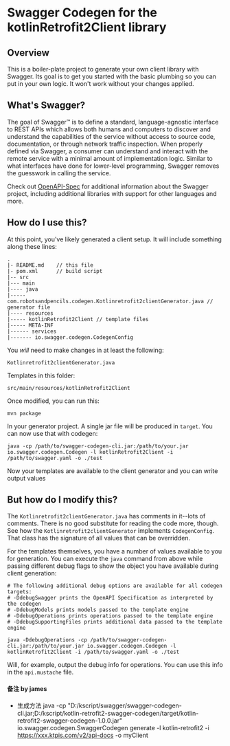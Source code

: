 # Swagger Codegen for the kotlinRetrofit2Client library

## Overview
This is a boiler-plate project to generate your own client library with Swagger.  Its goal is
to get you started with the basic plumbing so you can put in your own logic.  It won't work without
your changes applied.

## What's Swagger?
The goal of Swagger™ is to define a standard, language-agnostic interface to REST APIs which allows both humans and computers to discover and understand the capabilities of the service without access to source code, documentation, or through network traffic inspection. When properly defined via Swagger, a consumer can understand and interact with the remote service with a minimal amount of implementation logic. Similar to what interfaces have done for lower-level programming, Swagger removes the guesswork in calling the service.


Check out [OpenAPI-Spec](https://github.com/OAI/OpenAPI-Specification) for additional information about the Swagger project, including additional libraries with support for other languages and more. 

## How do I use this?
At this point, you've likely generated a client setup.  It will include something along these lines:

```
.
|- README.md    // this file
|- pom.xml      // build script
|-- src
|--- main
|---- java
|----- com.robotsandpencils.codegen.Kotlinretrofit2clientGenerator.java // generator file
|---- resources
|----- kotlinRetrofit2Client // template files
|----- META-INF
|------ services
|------- io.swagger.codegen.CodegenConfig
```

You _will_ need to make changes in at least the following:

`Kotlinretrofit2clientGenerator.java`

Templates in this folder:

`src/main/resources/kotlinRetrofit2Client`

Once modified, you can run this:

```
mvn package
```

In your generator project.  A single jar file will be produced in `target`.  You can now use that with codegen:

```
java -cp /path/to/swagger-codegen-cli.jar:/path/to/your.jar io.swagger.codegen.Codegen -l kotlinRetrofit2Client -i /path/to/swagger.yaml -o ./test
```

Now your templates are available to the client generator and you can write output values

## But how do I modify this?
The `Kotlinretrofit2clientGenerator.java` has comments in it--lots of comments.  There is no good substitute
for reading the code more, though.  See how the `Kotlinretrofit2clientGenerator` implements `CodegenConfig`.
That class has the signature of all values that can be overridden.

For the templates themselves, you have a number of values available to you for generation.
You can execute the `java` command from above while passing different debug flags to show
the object you have available during client generation:

```
# The following additional debug options are available for all codegen targets:
# -DdebugSwagger prints the OpenAPI Specification as interpreted by the codegen
# -DdebugModels prints models passed to the template engine
# -DdebugOperations prints operations passed to the template engine
# -DdebugSupportingFiles prints additional data passed to the template engine

java -DdebugOperations -cp /path/to/swagger-codegen-cli.jar:/path/to/your.jar io.swagger.codegen.Codegen -l kotlinRetrofit2Client -i /path/to/swagger.yaml -o ./test
```

Will, for example, output the debug info for operations.  You can use this info
in the `api.mustache` file.


#### 备注 by james
* 生成方法
java -cp "D:/kscript/swagger/swagger-codegen-cli.jar;D:/kscript/kotlin-retrofit2-swagger-codegen/target/kotlin-retrofit2-swagger-codegen-1.0.0.jar" io.swagger.codegen.SwaggerCodegen generate   -l kotlin-retrofit2 -i https://xxx.ktpis.com/v2/api-docs  -o myClient
